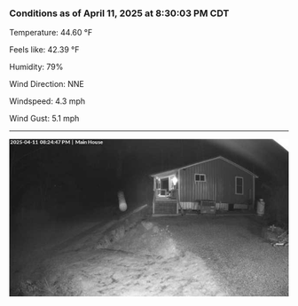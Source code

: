 ### Conditions as of April 11, 2025 at 8:30:03 PM CDT 

Temperature: 44.60 &deg;F

Feels like: 42.39 &deg;F

Humidity: 79%

Wind Direction: NNE

Windspeed: 4.3 mph

Wind Gust: 5.1 mph

---

<img src="./images/latest.jpeg"/>

